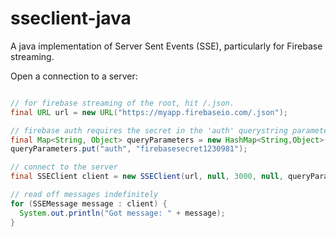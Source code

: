 # sseclient-java
A java implementation of Server Sent Events (SSE), particularly for Firebase streaming.

Open a connection to a server:
```java

// for firebase streaming of the root, hit /.json.
final URL url = new URL("https://myapp.firebaseio.com/.json");

// firebase auth requires the secret in the 'auth' querystring parameter
final Map<String, Object> queryParameters = new HashMap<String,Object>();
queryParameters.put("auth", "firebasesecret1230981");

// connect to the server
final SSEClient client = new SSEClient(url, null, 3000, null, queryParameters);

// read off messages indefinitely
for (SSEMessage message : client) {
  System.out.println("Got message: " + message);
}
```

